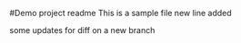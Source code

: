 #Demo project readme
This is a sample file
 new line added
 
 some updates for diff on a new branch
 
